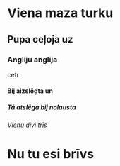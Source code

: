 <!DOCTYPE html>
<html>

 

<body>

<h1>Viena maza turku</h1>
<h2>Pupa ceļoja uz</h2>
<h3>Angliju anglija</h3>cetr
<h4>Bij aizslēgta un</h4>
<h5>Tā atslēga bij nolausta</h5>
<h6>Vienu divi trīs</h6>
<h1>Nu tu esi brīvs</h1>

</body>
</html>
